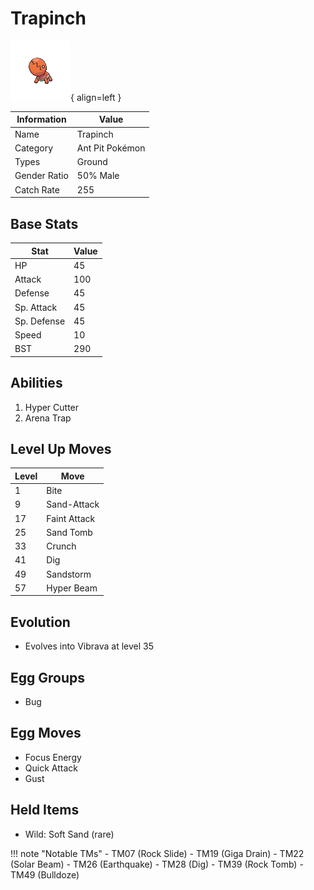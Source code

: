 # Trapinch

![Trapinch](../images/pokemon/328.png){ align=left }

| Information | Value |
|------------|--------|
| Name | Trapinch |
| Category | Ant Pit Pokémon |
| Types | Ground |
| Gender Ratio | 50% Male |
| Catch Rate | 255 |

## Base Stats

| Stat | Value |
|------|-------|
| HP | 45 |
| Attack | 100 |
| Defense | 45 |
| Sp. Attack | 45 |
| Sp. Defense | 45 |
| Speed | 10 |
| BST | 290 |

## Abilities
1. Hyper Cutter
2. Arena Trap

## Level Up Moves
| Level | Move |
|-------|------|
| 1 | Bite |
| 9 | Sand-Attack |
| 17 | Faint Attack |
| 25 | Sand Tomb |
| 33 | Crunch |
| 41 | Dig |
| 49 | Sandstorm |
| 57 | Hyper Beam |

## Evolution
- Evolves into Vibrava at level 35

## Egg Groups
- Bug

## Egg Moves
- Focus Energy
- Quick Attack
- Gust

## Held Items
- Wild: Soft Sand (rare)

!!! note "Notable TMs"
    - TM07 (Rock Slide)
    - TM19 (Giga Drain)
    - TM22 (Solar Beam)
    - TM26 (Earthquake)
    - TM28 (Dig)
    - TM39 (Rock Tomb)
    - TM49 (Bulldoze)
